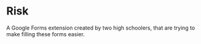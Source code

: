 # Risk
 A Google Forms extension created by two high schoolers, that are trying to make filling these forms easier.
